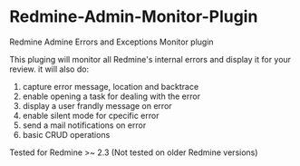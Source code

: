 Redmine-Admin-Monitor-Plugin
============================

Redmine Admine Errors and Exceptions Monitor plugin


This pluging will monitor all Redmine's internal errors and display it for your review.
it will also do:
1) capture error message, location and backtrace
2) enable opening a task for dealing with the error
3) display a user frandly message on error
4) enable silent mode for cpecific error
5) send a mail notifications on error
6) basic CRUD operations

Tested for Redmine >~ 2.3 (Not tested on older Redmine versions)